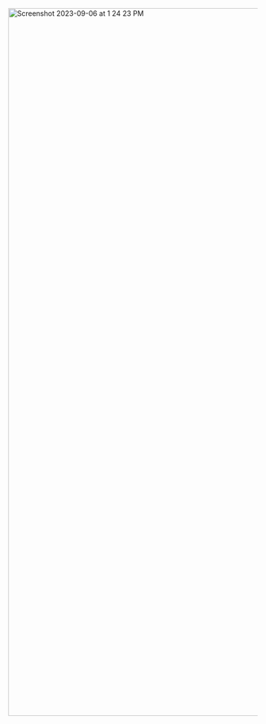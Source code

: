 <img width="1428" alt="Screenshot 2023-09-06 at 1 24 23 PM" src="https://github.com/annadruzhinina/JSONPlaceholder_todos/assets/41097193/9ddf3b9d-1df4-46c1-ab5d-63be968e326c">
